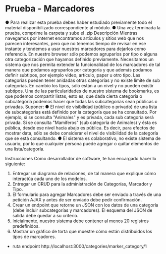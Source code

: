 # Prueba - Marcadores

● Para realizar esta prueba debes haber estudiado previamente todo el material
disponibilizado correspondiente al módulo.
● Una vez terminada la prueba, comprime la carpeta y sube el .zip
Descripción
Mientras navegamos por internet encontramos artículos y sitios web que nos parecen
interesantes, pero que no tenemos tiempo de revisar en ese instante y tendemos a usar
nuestros marcadores para dejarlos como referencia.
En nuestro browser sólo podemos agruparlos por tipo o alguna otra categorización que
hayamos definido previamente.
Necesitamos un sistema que nos permita extender la funcionalidad de los marcadores de
tal manera que podamos agruparlos por categoría y que además podamos definir subtipos,
por ejemplo video, artículo, paper u otro tipo. Las categorías pueden tener anidadas otras
categorías y no existe límite de sub categorías. En cambio los tipos, sólo están a un nivel y
no pueden existir subtipos.
Una de las particularidades de nuestro sistema de bookmarks, es que podemos compartir
listas, esto es, que dada cierta categoría o subcategoría podemos hacer que todas las
subcategorías sean públicas o privadas.
Suponer:
● El nivel de visibilidad (público o privado) de una lista de subcategorías está definido
por la categoría que se ha consultado. Por ejemplo, si se consulta "Animales" y es
privada, cada sub categoría será privada. Si se consulta "Mamíferos" (sub categoría
de Animales) y ésta es pública, desde ese nivel hacia abajo es pública. Es decir, para
efectos de mostrar data, sólo se debe considerar el nivel de visibilidad de la
categoría que se está consultando.
● El sistema es colaborativo, no existe sistema de usuario, por lo que cualquier
persona puede agregar o quitar elementos de una lista/categoría.

Instrucciones
Como desarrollador de software, te han encargado hacer lo siguiente:

1. Entregar un diagrama de relaciones, de tal manera que explique cómo interactúa
   cada uno de los modelos.
2. Entregar un CRUD para la administración de Categorías, Marcador y Tipo.
3. El formulario para agregar Marcadores debe ser enviado a través de una petición
   AJAX y antes de ser enviado debe pedir confirmación.
4. Crear un endpoint que retorne un JSON con los datos de una categoría (debe incluir
   subcategorías y marcadores). El esquema del JSON de salida debe quedar a su
   criterio.
5. Inicialmente, nuestro sistema debe contener al menos 20 registros predefinidos.
6. Mostrar un gráfico de torta que muestre cómo están distribuidos los tipos de
   marcadores.

- ruta endpoint http://localhost:3000/categories/marker_category/1
